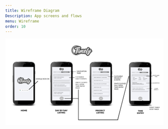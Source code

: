 ```yaml
---
title: Wireframe Diagram
Description: App screens and flows
menu: Wireframe
order: 10
---
```


[![Wireframe diagram](img/wireframe.png)](img/wireframe.pdf)
